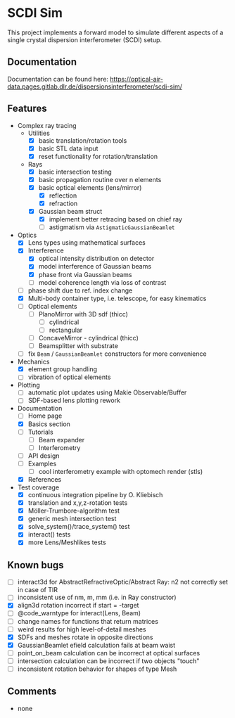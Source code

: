 # SCDI Sim

This project implements a forward model to simulate different aspects of a single crystal dispersion interferometer (SCDI) setup.

## Documentation

Documentation can be found here: https://optical-air-data.pages.gitlab.dlr.de/dispersionsinterferometer/scdi-sim/

## Features 

- Complex ray tracing
    - Utilities
        - [x] basic translation/rotation tools
        - [x] basic STL data input
        - [x] reset functionality for rotation/translation
    - Rays        
        - [x] basic intersection testing
        - [x] basic propagation routine over n elements
        - [x] basic optical elements (lens/mirror)
            - [x] reflection
            - [x] refraction
        - [x] Gaussian beam struct
            - [x] implement better retracing based on chief ray
            - [ ] astigmatism via `AstigmaticGaussianBeamlet`
- Optics
    - [x] Lens types using mathematical surfaces
    - [x] Interference
        - [x] optical intensity distribution on detector
        - [x] model interference of Gaussian beams
        - [x] phase front via Gaussian beams
        - [ ] model coherence length via loss of contrast
    - [ ] phase shift due to ref. index change
    - [x] Multi-body container type, i.e. telescope, for easy kinematics
    - [ ] Optical elements
        - [ ] PlanoMirror with 3D sdf (thicc)
            - [ ] cylindrical
            - [ ] rectangular
        - [ ] ConcaveMirror - cylindrical (thicc)
        - [ ] Beamsplitter with substrate
    - [ ] fix `Beam` / `GaussianBeamlet` constructors for more convenience
- Mechanics
    - [x] element group handling
    - [ ] vibration of optical elements
- Plotting
    - [ ] automatic plot updates using Makie Observable/Buffer
    - [ ] SDF-based lens plotting rework
- Documentation
    - [ ] Home page
    - [x] Basics section
    - [ ] Tutorials
        - [ ] Beam expander
        - [ ] Interferometry
    - [ ] API design
    - [ ] Examples
        - [ ] cool interferometry example with optomech render (stls)
    - [x] References            
- Test coverage
    - [x] continuous integration pipeline by O. Kliebisch
    - [x] translation and x,y,z-rotation tests
    - [x] Möller-Trumbore-algorithm test
    - [x] generic mesh intersection test
    - [x] solve_system()/trace_system() test
    - [x] interact() tests 
    - [x] more Lens/Meshlikes tests

## Known bugs

- [ ] interact3d for AbstractRefractiveOptic/Abstract Ray: n2 not correctly set in case of TIR
- [ ] inconsistent use of nm, m, mm (i.e. in Ray constructor)
- [x] align3d rotation incorrect if start = -target
- [ ] @code_warntype for interact(Lens, Beam)
- [ ] change names for functions that return matrices
- [ ] weird results for high level-of-detail meshes
- [x] SDFs and meshes rotate in opposite directions
- [x] GaussianBeamlet efield calculation fails at beam waist
- [ ] point_on_beam calculation can be incorrect at optical surfaces
- [ ] intersection calculation can be incorrect if two objects "touch"
- [ ] inconsistent rotation behavior for shapes of type Mesh 

## Comments

- none
